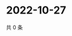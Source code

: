# 2022-10-27

共 0 条

<!-- BEGIN WEIBO -->
<!-- 最后更新时间 Thu Oct 27 2022 05:16:51 GMT+0800 (China Standard Time) -->

<!-- END WEIBO -->
